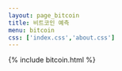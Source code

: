 ```yaml
---
layout: page_bitcoin
title: 비트코인 예측
menu: bitcoin
css: ['index.css','about.css']
---
```


{% include bitcoin.html %}


